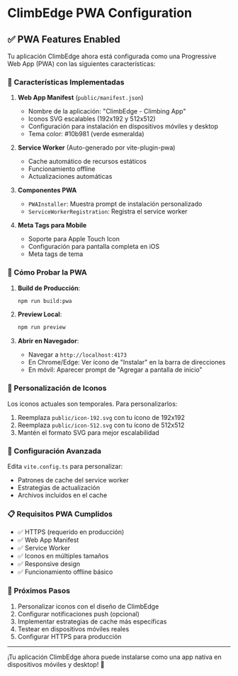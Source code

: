 # ClimbEdge PWA Configuration

## ✅ PWA Features Enabled

Tu aplicación ClimbEdge ahora está configurada como una Progressive Web App (PWA) con las siguientes características:

### 🚀 Características Implementadas

1. **Web App Manifest** (`public/manifest.json`)
   - Nombre de la aplicación: "ClimbEdge - Climbing App"
   - Iconos SVG escalables (192x192 y 512x512)
   - Configuración para instalación en dispositivos móviles y desktop
   - Tema color: #10b981 (verde esmeralda)

2. **Service Worker** (Auto-generado por vite-plugin-pwa)
   - Cache automático de recursos estáticos
   - Funcionamiento offline
   - Actualizaciones automáticas

3. **Componentes PWA**
   - `PWAInstaller`: Muestra prompt de instalación personalizado
   - `ServiceWorkerRegistration`: Registra el service worker

4. **Meta Tags para Mobile**
   - Soporte para Apple Touch Icon
   - Configuración para pantalla completa en iOS
   - Meta tags de tema

### 📱 Cómo Probar la PWA

1. **Build de Producción**:
   ```bash
   npm run build:pwa
   ```

2. **Preview Local**:
   ```bash
   npm run preview
   ```

3. **Abrir en Navegador**:
   - Navegar a `http://localhost:4173`
   - En Chrome/Edge: Ver ícono de "Instalar" en la barra de direcciones
   - En móvil: Aparecer prompt de "Agregar a pantalla de inicio"

### 🎨 Personalización de Iconos

Los iconos actuales son temporales. Para personalizarlos:

1. Reemplaza `public/icon-192.svg` con tu ícono de 192x192
2. Reemplaza `public/icon-512.svg` con tu ícono de 512x512
3. Mantén el formato SVG para mejor escalabilidad

### 🔧 Configuración Avanzada

Edita `vite.config.ts` para personalizar:
- Patrones de cache del service worker
- Estrategias de actualización
- Archivos incluidos en el cache

### 📋 Requisitos PWA Cumplidos

- ✅ HTTPS (requerido en producción)
- ✅ Web App Manifest
- ✅ Service Worker
- ✅ Iconos en múltiples tamaños
- ✅ Responsive design
- ✅ Funcionamiento offline básico

### 🚀 Próximos Pasos

1. Personalizar iconos con el diseño de ClimbEdge
2. Configurar notificaciones push (opcional)
3. Implementar estrategias de cache más específicas
4. Testear en dispositivos móviles reales
5. Configurar HTTPS para producción

---

¡Tu aplicación ClimbEdge ahora puede instalarse como una app nativa en dispositivos móviles y desktop! 🎉
